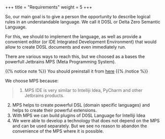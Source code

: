 +++
title = "Requirements"
weight = 5
+++

So, our main goal is to give a person the opportunity to describe logical rules in an understandable language. We call it D0SL or Delta Zero Semantic Language.

For this, we should to implement the language, as well as provide a convenient editor (or IDE Integrated Development Environment) that would allow to create D0SL documents and even immediately run.

There are various ways to reach this, but we choosed as a bases the powerfull Jetbrains MPS (Meta Programming System). 

{{% notice note %}}
You should preinstall it from [here](https://www.jetbrains.com/mps/download)
{{% /notice %}}

We choose MPS because:

>1. MPS IDE is very similar to Intelliji Idea, PyCharm and other Jetbrains products.
2. MPS helps to create powerful DSL (domain specific languages) and helps to create their powerful extensions.  
3. With MPS we can build plugins of D0SL Language for Intelliji Idea  
4. We were able to develop a technology that does not depend on the MPS and can be used separately. But we see no reason to abandon the convenience of the MPS where it is possible.